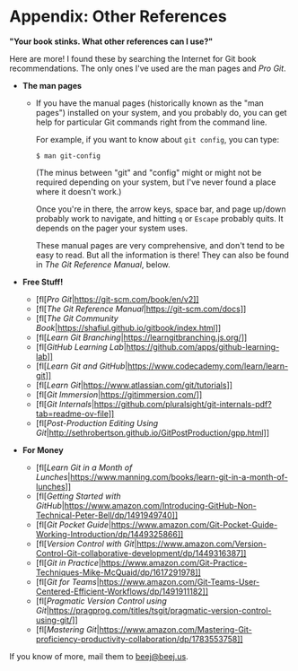 # Appendix: Other References

**"Your book stinks. What other references can I use?"**

Here are more! I found these by searching the Internet for Git book
recommendations. The only ones I've used are the man pages and *Pro
Git*.

* **The man pages**
  * If you have the manual pages (historically known as the "man pages")
    installed on your system, and you probably do, you can get help for
    particular Git commands right from the command line.

    For example, if you want to know about `git config`, you can type:

    ``` {.default}
    $ man git-config
    ```

    (The minus between "git" and "config" might or might not be required
    depending on your system, but I've never found a place where it
    doesn't work.)

    Once you're in there, the arrow keys, space bar, and page up/down
    probably work to navigate, and hitting `q` or `Escape` probably
    quits. It depends on the pager your system uses.

    These manual pages are very comprehensive, and don't tend to be easy
    to read. But all the information is there! They can also be found in
    _The Git Reference Manual_, below.

* **Free Stuff!**
  * [fl[_Pro Git_|https://git-scm.com/book/en/v2]]
  * [fl[_The Git Reference Manual_|https://git-scm.com/docs]]
  * [fl[_The Git Community Book_|https://shafiul.github.io/gitbook/index.html]]
  * [fl[_Learn Git Branching_|https://learngitbranching.js.org/]]
  * [fl[_GitHub Learning Lab_|https://github.com/apps/github-learning-lab]]
  * [fl[_Learn Git and GitHub_|https://www.codecademy.com/learn/learn-git]]
  * [fl[_Learn Git_|https://www.atlassian.com/git/tutorials]]
  * [fl[_Git Immersion_|https://gitimmersion.com/]]
  * [fl[_Git Internals_|https://github.com/pluralsight/git-internals-pdf?tab=readme-ov-file]]
  * [fl[_Post-Production Editing Using Git_|http://sethrobertson.github.io/GitPostProduction/gpp.html]]

* **For Money**
  * [fl[_Learn Git in a Month of Lunches_|https://www.manning.com/books/learn-git-in-a-month-of-lunches]]
  * [fl[_Getting Started with GitHub_|https://www.amazon.com/Introducing-GitHub-Non-Technical-Peter-Bell/dp/1491949740]]
  * [fl[_Git Pocket Guide_|https://www.amazon.com/Git-Pocket-Guide-Working-Introduction/dp/1449325866]]
  * [fl[_Version Control with Git_|https://www.amazon.com/Version-Control-Git-collaborative-development/dp/1449316387]]
  * [fl[_Git in Practice_|https://www.amazon.com/Git-Practice-Techniques-Mike-McQuaid/dp/1617291978]]
  * [fl[_Git for Teams_|https://www.amazon.com/Git-Teams-User-Centered-Efficient-Workflows/dp/1491911182]]
  * [fl[_Pragmatic Version Control using Git_|https://pragprog.com/titles/tsgit/pragmatic-version-control-using-git/]]
  * [fl[_Mastering Git_|https://www.amazon.com/Mastering-Git-proficiency-productivity-collaboration/dp/1783553758]]

If you know of more, mail them to [beej@beej.us](mailto:beej@beej.us).

